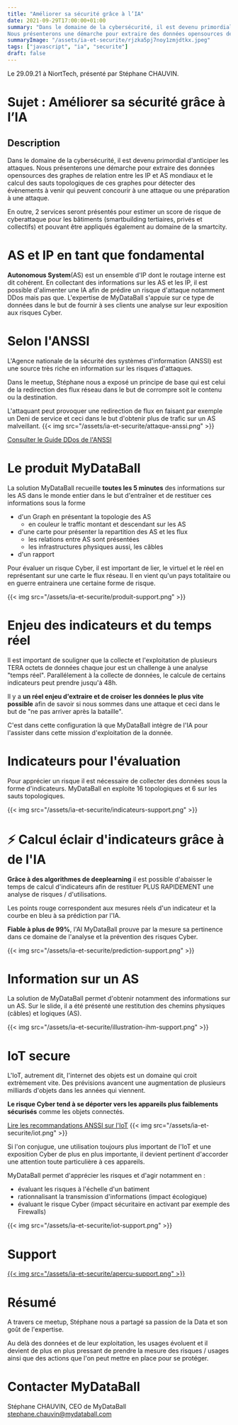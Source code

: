 ```yaml
---
title: "Améliorer sa sécurité grâce à l’IA"
date: 2021-09-29T17:00:00+01:00
summary: "Dans le domaine de la cybersécurité, il est devenu primordial d'anticiper les attaques. 
Nous présenterons une démarche pour extraire des données opensources des graphes de relation entre les IP et AS mondiaux et le calcul des sauts topologiques de ces graphes pour détecter des évènements à venir qui peuvent concourir à une attaque ou une préparation à une attaque."
summaryImage: "/assets/ia-et-securite/rjzka5pj7noy1zmjdtkx.jpeg"
tags: ["javascript", "ia", "securite"]
draft: false
---
```


Le 29.09.21 à NiortTech, présenté par Stéphane CHAUVIN.

# Sujet : Améliorer sa sécurité grâce à l’IA
## Description
Dans le domaine de la cybersécurité, il est devenu primordial d'anticiper les attaques. 
Nous présenterons une démarche pour extraire des données opensources des graphes de relation entre les IP et AS mondiaux et le calcul des sauts topologiques de ces graphes pour détecter des évènements à venir qui peuvent concourir à une attaque ou une préparation à une attaque. 

En outre, 2 services seront présentés pour estimer un score de risque de cyberattaque pour les bâtiments (smartbuilding tertiaires, privés et collectifs) et pouvant être appliqués également au domaine de la smartcity. 

# AS et IP en tant que fondamental
**Autonomous System**(AS) est un ensemble d'IP dont le routage interne est dit cohérent. 
En collectant des informations sur les AS et les IP, il est possible d'alimenter une IA afin de prédire un risque d'attaque notamment DDos mais pas que. L'expertise de MyDataBall s'appuie sur ce type de données dans le but de fournir à ses clients une analyse sur leur exposition aux risques Cyber.

# Selon l'ANSSI
L'Agence nationale de la sécurité des systèmes d'information (ANSSI) est une source très riche en information sur les risques d'attaques. 

Dans le meetup, Stéphane nous a exposé un principe de base qui est celui de la redirection des flux réseau dans le but de corrompre soit le contenu ou la destination.

L'attaquant peut provoquer une redirection de flux en faisant par exemple un Deni de service et ceci dans le but d'obtenir plus de trafic sur un AS malveillant. 
{{< img src="/assets/ia-et-securite/attaque-anssi.png" >}}

[Consulter le Guide DDos de l'ANSSI](https://www.ssi.gouv.fr/uploads/2015/03/NP_Guide_DDoS.pdf)

# Le produit MyDataBall
La solution MyDataBall recueille **toutes les 5 minutes** des informations sur les AS dans le monde entier dans le but d'entraîner et de restituer ces informations sous la forme 
* d'un Graph en présentant la topologie des AS
    * en couleur le traffic montant et descendant sur les AS 
* d'une carte pour présenter la repartition des AS et les flux
    * les relations entre AS sont présentées
    * les infrastructures physiques aussi, les câbles
* d'un rapport 

Pour évaluer un risque Cyber, il est important de lier, le virtuel et le réel en représentant sur une carte le flux réseau. Il en vient qu'un pays totalitaire ou en guerre entrainera une certaine forme de risque.

{{< img src="/assets/ia-et-securite/produit-support.png" >}}

# Enjeu des indicateurs et du temps réel
Il est important de souligner que la collecte et l'exploitation de plusieurs TERA octets de données chaque jour est un challenge à une analyse "temps réel". Parallélement à la collecte de données, le calcule de certains indicateurs peut prendre jusqu'à 48h. 

Il y a **un réel enjeu d'extraire et de croiser les données le plus vite possible** afin de savoir si nous sommes dans une attaque et ceci dans le but de "ne pas arriver après la bataille".

C'est dans cette configuration là que MyDataBall intègre de l'IA pour l'assister dans cette mission d'exploitation de la donnée.

# Indicateurs pour l'évaluation
Pour apprécier un risque il est nécessaire de collecter des données sous la forme d'indicateurs. 
MyDataBall en exploite 16 topologiques et 6 sur les sauts topologiques.

{{< img src="/assets/ia-et-securite/indicateurs-support.png" >}}

# ⚡️ Calcul éclair d'indicateurs grâce à de l'IA
**Grâce à des algorithmes de deeplearning** il est possible d'abaisser le temps de calcul d'indicateurs afin de restituer PLUS RAPIDEMENT une analyse de risques / d'utilisations.

Les points rouge correspondent aux mesures réels d'un indicateur et la courbe en bleu à sa prédiction par l'IA. 

**Fiable à plus de 99%**, l'AI MyDataBall prouve par la mesure sa pertinence dans ce domaine de l'analyse et la prévention des risques Cyber.

{{< img src="/assets/ia-et-securite/prediction-support.png" >}}

# Information sur un AS
La solution de MyDataBall permet d'obtenir notamment des informations sur un AS.
Sur le slide, il a été présenté une restitution des chemins physiques (câbles) et logiques (AS).

{{< img src="/assets/ia-et-securite/illustration-ihm-support.png" >}}


# IoT secure
L'IoT, autrement dit, l'internet des objets est un domaine qui croit extrèmement vite. Des prévisions avancent une augmentation de plusieurs milliards d'objets dans les années qui viennent.

**Le risque Cyber tend à se déporter vers les appareils plus faiblements sécurisés** comme les objets connectés. 

[Lire les recommandations ANSSI sur l'IoT](https://www.ssi.gouv.fr/administration/guide/recommandations-relatives-a-la-securite-des-systemes-dobjets-connectes/)
{{< img src="/assets/ia-et-securite/iot.png" >}}

Si l'on conjugue, une utilisation toujours plus important de l'IoT et une exposition Cyber de plus en plus importante, il devient pertinent d'accorder une attention toute particulière à ces appareils.

MyDataBall permet d'apprécier les risques et d'agir notamment en :
* évaluant les risques à l'échelle d'un batiment
* rationnalisant la transmission d'informations (impact écologique)
* évaluant le risque Cyber (impact sécuritaire en activant par exemple des Firewalls)

{{< img src="/assets/ia-et-securite/iot-support.png" >}}


# Support
[{{< img src="/assets/ia-et-securite/apercu-support.png" >}}](/assets/ia-et-securite/support-stephane-chauvin-ia-securite.pdf)

# Résumé
A travers ce meetup, Stéphane nous a partagé sa passion de la Data et son goût de l'expertise. 

Au delà des données et de leur exploitation, les usages évoluent et il devient de plus en plus pressant de prendre la mesure des risques / usages ainsi que des actions que l'on peut mettre en place pour se protéger. 


# Contacter MyDataBall
Stéphane CHAUVIN, CEO de MyDataBall
[stephane.chauvin@mydataball.com](mailto:stephane.chauvin@mydataball.com)